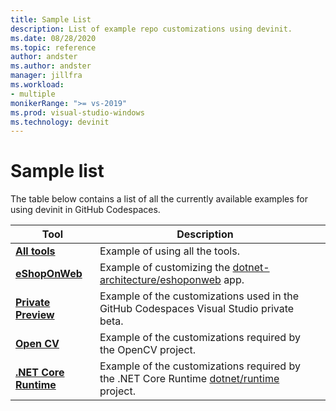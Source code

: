 ```yaml
---
title: Sample List
description: List of example repo customizations using devinit.
ms.date: 08/28/2020
ms.topic: reference
author: andster
ms.author: andster
manager: jillfra
ms.workload:
- multiple
monikerRange: ">= vs-2019"
ms.prod: visual-studio-windows
ms.technology: devinit
---
```

# Sample list

The table below contains a list of all the currently available examples for using devinit in GitHub Codespaces.

| Tool                                             | Description                                                                                                                  |   |
|--------------------------------------------------|------------------------------------------------------------------------------------------------------------------------------|---|
| [**All tools**](Sample-AllTool.md)               | Example of using all the tools.                                                                                              |   |
| [**eShopOnWeb**](Sample-eShopOnWeb.md)           | Example of customizing the [dotnet-architecture/eshoponweb](https://github.com/dotnet-architecture/eShopOnWeb) app.          |   |
| [**Private Preview**](Sample-privatePreview.md)  | Example of the customizations used in the GitHub Codespaces Visual Studio private beta.                               |   |
| [**Open CV**](Sample-OpenCV.md)                  | Example of the customizations required by the OpenCV project.                                                                |   |
| [**.NET Core Runtime**](Sample-dotnetruntime.md) | Example of the customizations required by the .NET Core Runtime [dotnet/runtime](https://github.com/dotnet/runtime) project. |   |
